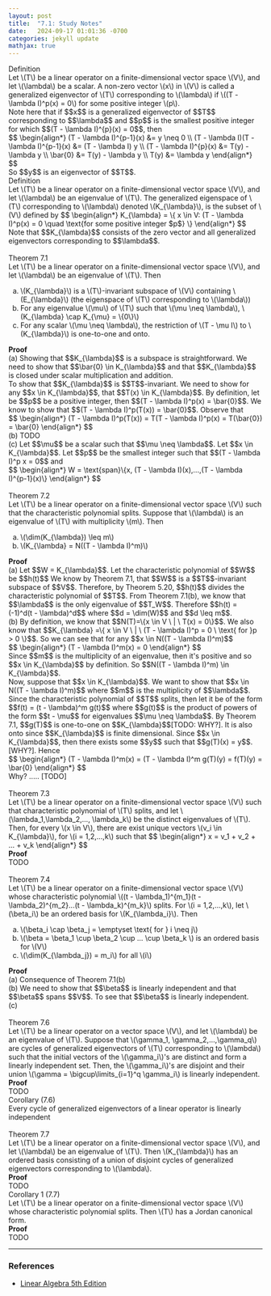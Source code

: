 ```yaml
---
layout: post
title:  "7.1: Study Notes"
date:   2024-09-17 01:01:36 -0700
categories: jekyll update
mathjax: true
---
```

<div class="bdiv">
Definition
</div>
<div class="bbdiv">
Let \(T\) be a linear operator on a finite-dimensional vector space \(V\), and let \(\lambda\) be a scalar. A non-zero vector \(x\) in \(V\) is called a generalized eigenvector of \(T\) corresponding to \(\lambda\) if \((T - \lambda I)^p(x) = 0\) for some positive integer \(p\).
</div>
Note here that if $$x$$ is a generalized eigenvector of $$T$$ corresponding to $$\lambda$$ and $$p$$ is the smallest positive integer for which $$(T - \lambda I)^{p}(x) = 0$$, then
<div>
$$
\begin{align*}
(T - \lambda I)^{p-1}(x) &= y \neq 0 \\
(T - \lambda I)(T - \lambda I)^{p-1}(x) &= (T - \lambda I) y \\
(T - \lambda I)^{p}(x) &= T(y) - \lambda y \\
\bar{0} &= T(y) - \lambda y \\
T(y) &= \lambda y
\end{align*}
$$
</div>
So $$y$$ is an eigenvector of $$T$$.
<br>
<!------------------------------------------------------------------------------------>
<div class="bdiv">
Definition
</div>
<div class="bbdiv">
Let \(T\) be a linear operator on a finite-dimensional vector space \(V\), and let \(\lambda\) be an eigenvalue of \(T\). The generalized eigenspace of \(T\) corresponding to \(\lambda\) denoted \(K_{\lambda}\), is the subset of \(V\) defined by
$$
\begin{align*}
K_{\lambda} = \{ x \in V: (T - \lambda I)^p(x) = 0 \quad \text{for some positive integer $p$} \}
\end{align*}
$$
</div>
Note that $$K_{\lambda}$$ consists of the zero vector and all generalized eigenvectors corresponding to $$\lambda$$.
<br>
<!------------------------------------------------------------------------------------>
<br>
<div class="purdiv">
Theorem 7.1
</div>
<div class="purbdiv">
Let \(T\) be a linear operator on a finite-dimensional vector space \(V\), and let \(\lambda\) be an eigenvalue of \(T\). Then
<ol type="a">
	<li>\(K_{\lambda}\) is a \(T\)-invariant subspace of \(V\) containing \(E_{\lambda}\) (the eigenspace of \(T\) corresponding to \(\lambda\))</li>
	<li>For any eigenvalue \(\mu\) of \(T\) such that \(\mu \neq \lambda\), \(K_{\lambda} \cap K_{\mu} = \{0\}\)</li>
	<li>For any scalar \(\mu \neq \lambda\), the restriction of \(T - \mu I\) to \(K_{\lambda}\) is one-to-one and onto.</li>
</ol>
</div>
<b>Proof</b>
<br>
(a) Showing that $$K_{\lambda}$$ is a subspace is straightforward. We need to show that $$\bar{0} \in K_{\lambda}$$ and that $$K_{\lambda}$$ is closed under scalar multiplication and addition.
<br>
To show that $$K_{\lambda}$$ is $$T$$-invariant. We need to show for any $$x \in K_{\lambda}$$, that $$T(x) \in K_{\lambda}$$. By definition, let be $$p$$ be a positive integer, then $$(T - \lambda I)^p(x) = \bar{0}$$. We know to show that $$(T - \lambda I)^p(T(x)) = \bar{0}$$. Observe that
<div>
$$
\begin{align*}
(T - \lambda I)^p(T(x)) = T(T - \lambda I)^p(x) = T(\bar{0}) = \bar{0}
\end{align*}
$$
</div>
(b) TODO
<br>
(c) Let $$\mu$$ be a scalar such that $$\mu \neq \lambda$$. Let $$x \in K_{\lambda}$$.  Let $$p$$ be the smallest integer such that $$(T - \lambda I)^p x = 0$$ and
<div>
	$$
	\begin{align*}
	W = \text{span}\{x, (T - \lambda I)(x),...,(T - \lambda I)^{p-1}(x)\}
	\end{align*}
	$$
</div>
<!------------------------------------------------------------------------------------>
<br>
<div class="purdiv">
Theorem 7.2
</div>
<div class="purbdiv">
Let \(T\) be a linear operator on a finite-dimensional vector space \(V\) such that the characteristic polynomial splits. Suppose that \(\lambda\) is an eigenvalue of \(T\) with multiplicity \(m\). Then
<ol type="a">
	<li>\(\dim(K_{\lambda}) \leq m\)</li>
	<li>\(K_{\lambda} = N((T - \lambda I)^m)\)</li>
</ol>
</div>
<b>Proof</b>
<br>
(a) Let $$W = K_{\lambda}$$. Let the characteristic polynomial of $$W$$ be $$h(t)$$ We know by Theorem 7.1, that $$W$$ is a $$T$$-invariant subspace of $$V$$. Therefore, by Theorem 5.20, $$h(t)$$ divides the characteristic polynomial of $$T$$. From Theorem 7.1(b), we know that $$\lambda$$ is the only eigenvalue of $$T_W$$. Therefore $$h(t) = (-1)^d(t - \lambda)^d$$ where $$d = \dim(W)$$ and $$d \leq m$$. 
<br>
(b) By definition, we know that $$N(T)=\{x \in V \ | \ T(x) = 0\}$$. We also know that $$K_{\lambda} =\{ x \in V \ | \ (T - \lambda I)^p = 0 \ \text{ for }p > 0 \}$$. So we can see that for any $$x \in N((T - \lambda I)^m)$$
<div>
	$$
	\begin{align*}
	(T - \lambda I)^m(x) = 0
	\end{align*}
	$$
</div>
Since $$m$$ is the multiplicity of an eigenvalue, then it's positive and so $$x \in K_{\lambda}$$ by definition. So $$N((T - \lambda I)^m) \in K_{\lambda}$$.
<br>
Now, suppose that $$x \in K_{\lambda}$$. We want to show that $$x \in N((T - \lambda I)^m)$$ where $$m$$ is the multiplicity of $$\lambda$$. Since the characteristic polynomial of $$T$$ splits, then let it be of the form $$f(t) = (t - \lambda)^m g(t)$$ where $$g(t)$$ is the product of powers of the form $$t - \mu$$ for eigenvalues $$\mu \neq \lambda$$. By Theorem 7.1, $$g(T)$$ is one-to-one on $$K_{\lambda}$$[TODO: WHY?]. It is also onto since $$K_{\lambda}$$ is finite dimensional. Since  $$x \in K_{\lambda}$$, then there exists some $$y$$ such that $$g(T)(x) = y$$. [WHY?]. Hence
<div>
	$$
	\begin{align*}
	(T - \lambda I)^m(x) = (T - \lambda I)^m g(T)(y) = f(T)(y) = \bar{0}
	\end{align*}
	$$
</div>
Why? ..... [TODO]
<br>
<!------------------------------------------------------------------------------------>
<br>
<div class="purdiv">
Theorem 7.3
</div>
<div class="purbdiv">
Let \(T\) be a linear operator on a finite-dimensional vector space \(V\) such that characteristic polynomial of \(T\) splits, and let \(\lambda_1,\lambda_2,..., \lambda_k\) be the distinct eigenvalues of \(T\). Then, for every \(x \in V\), there are exist unique vectors \(v_i \in K_{\lambda}\), for \(i = 1,2,...,k\) such that
$$
\begin{align*}
x = v_1 + v_2 + ... + v_k
\end{align*}
$$
</div>
<b>Proof</b>
<br>
TODO
<br>
<!------------------------------------------------------------------------------------>
<br>
<div class="purdiv">
Theorem 7.4
</div>
<div class="purbdiv">
Let \(T\) be a linear operator on a finite-dimensional vector space \(V\) whose characteristic polynomial \((t - \lambda_1)^{m_1}(t - \lambda_2)^{m_2}...(t - \lambda_k)^{m_k}\) splits. For \(i = 1,2,...,k\), let \(\beta_i\) be an ordered basis for \(K_{\lambda_i}\). Then
<ol type="a">
	<li>\(\beta_i \cap \beta_j = \emptyset \text{ for } i \neq j\)</li>
	<li>\(\beta = \beta_1 \cup \beta_2 \cup ... \cup \beta_k \) is an ordered basis for \(V\)</li>
	<li>\(\dim(K_{\lambda_j}) = m_i\) for all \(i\)</li>
</ol>
</div>
<b>Proof</b>
<br>
(a) Consequence of Theorem 7.1(b)
<br>
(b) We need to show that $$\beta$$ is linearly independent and that $$\beta$$ spans $$V$$. To see that $$\beta$$ is linearly independent. 
<br>
(c) 
<br>
<!------------------------------------------------------------------------------------>
<br>
<div class="purdiv">
Theorem 7.6
</div>
<div class="purbdiv">
Let \(T\) be a linear operator on a vector space \(V\), and let \(\lambda\) be an eigenvalue of \(T\). Suppose that \(\gamma_1, \gamma_2,...,\gamma_q\) are cycles of generalized eigenvectors of \(T\) corresponding to \(\lambda\) such that the initial vectors of the \(\gamma_i\)'s are distinct and form a linearly independent set. Then, the \(\gamma_i\)'s are disjoint and their union \(\gamma = \bigcup\limits_{i=1}^q \gamma_i\) is linearly independent.
</div>
<b>Proof</b>
<br>
TODO
<br>
<!------------------------------------------------------------------------------------>
<div class="purdiv">
Corollary (7.6)
</div>
<div class="purbdiv">
Every cycle of generalized eigenvectors of a linear operator is linearly independent
</div>
<!------------------------------------------------------------------------------------>
<br>
<div class="purdiv">
Theorem 7.7
</div>
<div class="purbdiv">
Let \(T\) be a linear operator on a finite-dimensional vector space \(V\), and let \(\lambda\) be an eigenvalue of \(T\). Then \(K_{\lambda}\) has an ordered basis consisting of a union of disjoint cycles of generalized eigenvectors corresponding to \(\lambda\).
</div>
<b>Proof</b>
<br>
TODO
<br>
<!------------------------------------------------------------------------------------>
<div class="purdiv">
Corollary 1 (7.7)
</div>
<div class="purbdiv">
Let \(T\) be a linear operator on a finite-dimensional vector space \(V\) whose characteristic polynomial splits. Then \(T\) has a Jordan canonical form.
</div>
<b>Proof</b>
<br>
TODO
<br>
<!------------------------------------------------------------------------------------>
<hr>

<!------------------------------------------------------------------------------------>
<h3>References</h3>
<ul>
<li><a href="https://www.amazon.com/Linear-Algebra-5th-Stephen-Friedberg/dp/0134860241/ref=tmm_hrd_swatch_0?_encoding=UTF8&qid=&sr=">Linear Algebra 5th Edition</a></li>
</ul>





















